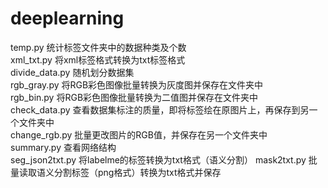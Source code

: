 # deeplearning
temp.py  统计标签文件夹中的数据种类及个数  
xml_txt.py  将xml标签格式转换为txt标签格式  
divide_data.py 随机划分数据集  
rgb_gray.py 将RGB彩色图像批量转换为灰度图并保存在文件夹中  
rgb_bin.py 将RGB彩色图像批量转换为二值图并保存在文件夹中  
check_data.py 查看数据集标注的质量，即将标签绘在原图片上，再保存到另一个文件夹中  
change_rgb.py 批量更改图片的RGB值，并保存在另一个文件夹中  
summary.py 查看网络结构  
seg_json2txt.py 将labelme的标签转换为txt格式（语义分割）
mask2txt.py 批量读取语义分割标签（png格式）转换为txt格式并保存  
